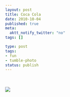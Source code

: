```yaml
---
layout: post
title: Coca Cola
date: 2010-10-04
published: true
meta:
  aktt_notify_twitter: "no"
tags: []

type: post
tags:
- fun
- tumble-photo
status: publish
---
```



<br /><br />[![](http://media.eick.us/2010/10/F54FF044-ABC7-45E2-9713-D0AB4B275474IMG_0018.jpg)](http://media.eick.us/2010/10/F54FF044-ABC7-45E2-9713-D0AB4B275474IMG_0018.jpg)<br /><br />
